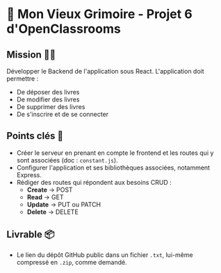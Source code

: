 # 📖 Mon Vieux Grimoire - Projet 6 d'OpenClassrooms

## Mission 🕵️‍♂️

Développer le Backend de l'application sous React. L'application doit permettre :

- De déposer des livres
- De modifier des livres
- De supprimer des livres
- De s'inscrire et de se connecter

## Points clés 🔑

- Créer le serveur en prenant en compte le frontend et les routes qui y sont associées (doc : `constant.js`).
- Configurer l'application et ses bibliothèques associées, notamment Express.
- Rédiger des routes qui répondent aux besoins CRUD :
  - **Create** → POST
  - **Read** → GET
  - **Update** → PUT ou PATCH
  - **Delete** → DELETE

## Livrable 📦

- Le lien du dépôt GitHub public dans un fichier `.txt`, lui-même compressé en `.zip`, comme demandé.
